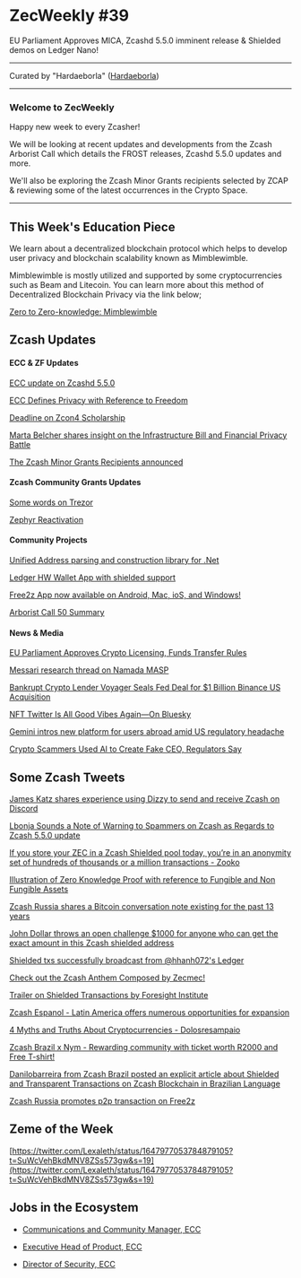 # ZecWeekly #39

EU Parliament Approves MICA, Zcashd 5.5.0 imminent release & Shielded demos on Ledger Nano! 

---

Curated by "Hardaeborla" ([Hardaeborla](https://twitter.com/ayanlajaadebola))

---

### Welcome to ZecWeekly

Happy new week to every Zcasher! 

We will be looking at recent updates and developments from the Zcash Arborist Call which details the FROST releases, Zcashd 5.5.0 updates and more. 

We'll also be exploring the Zcash Minor Grants recipients selected by ZCAP & reviewing some of the latest occurrences in the Crypto Space. 


---

## This Week's Education Piece 

We learn about a decentralized blockchain protocol which helps to develop user privacy and blockchain scalability known as Mimblewimble. 

Mimblewimble is mostly utilized and supported by some cryptocurrencies such as Beam and Litecoin. You can learn more about this method of Decentralized Blockchain Privacy via the link below;

[Zero to Zero-knowledge: Mimblewimble](https://twitter.com/ZecHub/status/1649153619294408706?t=QLSofswKBSbB-sxRm_cO2Q&s=19) 


## Zcash Updates


#### ECC & ZF Updates
 

[ECC update on Zcashd 5.5.0](https://forum.zcashcommunity.com/t/all-ecc-teams-focused-on-wallet-performance/42860/70)

[ECC Defines Privacy with Reference to Freedom](https://twitter.com/ElectricCoinCo/status/1648758133165027328?t=BSudv1m3mJmYfatffB56aA&s=19) 

[Deadline on Zcon4 Scholarship](https://twitter.com/ZcashFoundation/status/1649471981828427777?t=S0sY2Sc6W8eHhu6oq08TTA&s=19)

[Marta Belcher shares insight on the Infrastructure Bill and Financial Privacy Battle](https://twitter.com/ZcashFoundation/status/1648726323014008846?t=z22nouOLoobt80zey9NI4Q&s=19) 

[The Zcash Minor Grants Recipients announced](https://twitter.com/ZcashFoundation/status/1647896774152007684?t=jY1CWVlCvuc-zQTrysOi7Q&s=19) 


#### Zcash Community Grants Updates

[Some words on Trezor](https://twitter.com/jswihart/status/1649053066040344585?t=D75jBkKPwoyjpvuD4u7wAg&s=19) 

[Zephyr Reactivation](https://forum.zcashcommunity.com/t/zephyr-reactivation-we-need-your-help/44425) 



#### Community Projects

[Unified Address parsing and construction library for .Net](https://forum.zcashcommunity.com/t/unified-address-parsing-and-construction-library-for-net/44443) 

[Ledger HW Wallet App with shielded support](https://forum.zcashcommunity.com/t/shielded-support-for-ledger-hw-wallet-maintenance-ledger-live-integration/44356)

[Free2z App now available on Android, Mac, ioS, and Windows!](https://twitter.com/free2zcash/status/1647891603078406147?t=XuxcNYPWQTPX7sBzstaZTA&s=19) 

[Arborist Call 50 Summary](https://twitter.com/zksquirrel/status/1649289397131436035?t=uep1uGwJzZLJu56F_iU3qA&s=19)


#### News & Media

[EU Parliament Approves Crypto Licensing, Funds Transfer Rules](https://www.coindesk.com/policy/2023/04/20/eu-parliament-approves-crypto-licensing-funds-transfer-rules/?outputType=amp) 

[Messari research thread on Namada MASP](https://twitter.com/MessariCrypto/status/1647997095440424960)

[Bankrupt Crypto Lender Voyager Seals Fed Deal for $1 Billion Binance US Acquisition](https://decrypt.co/137338/bankrupt-crypto-lender-voyager-seals-fed-deal-for-1-billion-binance-us-acquisition?amp=1) 

[NFT Twitter Is All Good Vibes Again—On Bluesky](https://decrypt.co/137520/nft-twitter-all-good-vibes-again-bluesky) 

[Gemini intros new platform for users abroad amid US regulatory headache](https://www.theblock.co/post/227722/gemini-foundation) 

[Crypto Scammers Used AI to Create Fake CEO, Regulators Say](https://decrypt.co/137519/crypto-scammers-used-ai-create-fake-ceo-regulators-say) 


## Some Zcash Tweets

[James Katz shares experience using Dizzy to send and receive Zcash on Discord](https://twitter.com/JamesKatzCrypto/status/1649568894544117766?s=19) 

[Lbonja Sounds a Note of Warning to Spammers on Zcash as Regards to  Zcash 5.5.0 update](https://twitter.com/Lbonja/status/1647655523586568196?t=yOWdFj9b08hZeZ1quRiQdQ&s=19) 

[If you store your ZEC in a Zcash Shielded pool today, you’re in an anonymity set of hundreds of thousands or a million transactions - Zooko](https://twitter.com/zooko/status/1649100799409111051?t=hW0BcHHdlMMdRruVBioiJg&s=19) 

[Illustration of Zero Knowledge Proof with reference to Fungible and Non Fungible Assets](https://twitter.com/T3IZ3C/status/1648709817282834433?t=MolqGxgJEGz7qAcAk13liw&s=19) 

[Zcash Russia shares a Bitcoin conversation note existing for the past 13 years](https://twitter.com/ZcashRussia/status/1648603415541432320?t=bzDYsvK9Ce0J0vdqnU05Xw&s=19) 

[John Dollar throws an open challenge $1000 for anyone who can get the exact amount in this Zcash shielded address](https://twitter.com/John___Dollar/status/1649602783467675650?t=NFgmEt2CY86YLint2NLxpw&s=19)

[Shielded txs successfully broadcast from @hhanh072's Ledger](https://twitter.com/zcash_community/status/1648040878965944359?t=tC47-lppd0OsgLcrRy4E4Q&s=19) 

[Check out the Zcash Anthem Composed by Zecmec!](https://twitter.com/zecmec21/status/1647229777122656256?t=hU9hEbs7iUxjlHz-BAoRVg&s=19)

[Trailer on Shielded Transactions by Foresight Institute](https://twitter.com/foresightinst/status/1647665940979408896?t=4VoJ_Ej2QRc4QlUaM-qkfQ&s=19) 

[Zcash Espanol - Latin America offers numerous opportunities for expansion](https://twitter.com/zcashesp/status/1649573303747588096?t=077H2JQeO9Zf9jlm-MY0TQ&s=19) 

[4 Myths and Truths About Cryptocurrencies - Dolosresampaio](https://twitter.com/doloresampaio/status/1649239660638470144?t=EhZJw4DQ60HExzi-a4fnrw&s=19) 

[Zcash Brazil x Nym - Rewarding community with ticket worth R2000 and Free T-shirt!](https://twitter.com/zcashbrazil/status/1649165891198656512?t=7F88NuR1Yx9PXgoa8sVaAw&s=19) 

[Danilobarreira from Zcash Brazil posted an explicit article about Shielded and Transparent Transactions on Zcash Blockchain in Brazilian Language](https://twitter.com/zcashbrazil/status/1649165891198656512?t=7F88NuR1Yx9PXgoa8sVaAw&s=19) 

[Zcash Russia promotes p2p transaction on Free2z](https://twitter.com/ZcashRussia/status/1649415956597297152?t=4nPOeIQNM37zMZY_IgB8bg&s=19) 



## Zeme of the Week

[https://twitter.com/Lexaleth/status/1647977053784879105?t=SuWcVehBkdMNV8ZSs573gw&s=19](https://twitter.com/Lexaleth/status/1647977053784879105?t=SuWcVehBkdMNV8ZSs573gw&s=19) 


## Jobs in the Ecosystem

- [Communications and Community Manager, ECC](https://apply.workable.com/electric-coin-company/j/0EB27EE759/)

- [Executive Head of Product, ECC](https://apply.workable.com/electric-coin-company/j/6ACEC09B90/)

- [Director of Security, ECC](https://apply.workable.com/electric-coin-company/j/E68A4C20E2/)

